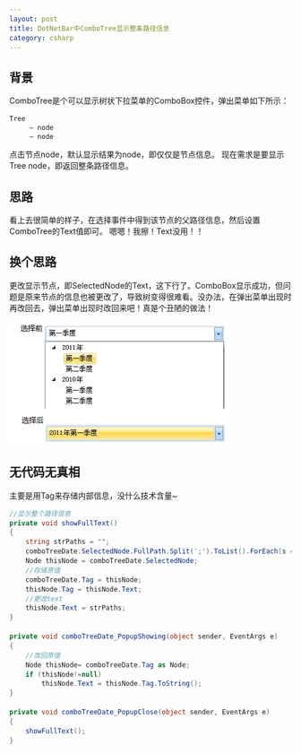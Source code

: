 ```yaml
---
layout: post
title: DotNetBar中ComboTree显示整条路径信息
category: csharp
---
```


## 背景

ComboTree是个可以显示树状下拉菜单的ComboBox控件，弹出菜单如下所示：

```
Tree
     — node
     — node
```

点击节点node，默认显示结果为node，即仅仅是节点信息。
现在需求是要显示Tree node，即返回整条路径信息。

## 思路

看上去很简单的样子，在选择事件中得到该节点的父路径信息，然后设置ComboTree的Text值即可。
嗯嗯！我擦！Text没用！！

## 换个思路

更改显示节点，即SelectedNode的Text，这下行了。ComboBox显示成功，但问题是原来节点的信息也被更改了，导致树变得很难看。没办法，在弹出菜单出现时再改回去，弹出菜单出现时改回来吧！真是个丑陋的做法！

![](/images/blog/combobox.gif)

## 无代码无真相

主要是用Tag来存储内部信息，没什么技术含量~ 

```c#
//显示整个路径信息  
private void showFullText()  
{  
    string strPaths = "";  
    comboTreeDate.SelectedNode.FullPath.Split(';').ToList().ForEach(s => strPaths += s);  
    Node thisNode = comboTreeDate.SelectedNode;  
    //存储原值  
    comboTreeDate.Tag = thisNode;  
    thisNode.Tag = thisNode.Text;  
    //更改text  
    thisNode.Text = strPaths;  
}  
  
private void comboTreeDate_PopupShowing(object sender, EventArgs e)  
{  
    //改回原值  
    Node thisNode= comboTreeDate.Tag as Node;  
    if (thisNode!=null)  
        thisNode.Text = thisNode.Tag.ToString();  
}  
  
private void comboTreeDate_PopupClose(object sender, EventArgs e)  
{  
    showFullText();  
}  
```
